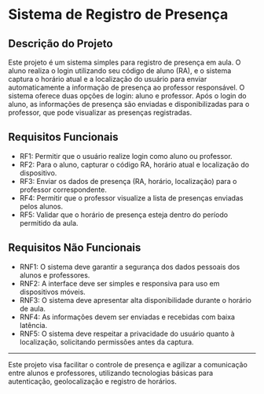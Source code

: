 # Sistema de Registro de Presença

## Descrição do Projeto

Este projeto é um sistema simples para registro de presença em aula. O aluno realiza o login utilizando seu código de aluno (RA), e o sistema captura o horário atual e a localização do usuário para enviar automaticamente a informação de presença ao professor responsável. O sistema oferece duas opções de login: aluno e professor. Após o login do aluno, as informações de presença são enviadas e disponibilizadas para o professor, que pode visualizar as presenças registradas.

## Requisitos Funcionais

- RF1: Permitir que o usuário realize login como aluno ou professor.
- RF2: Para o aluno, capturar o código RA, horário atual e localização do dispositivo.
- RF3: Enviar os dados de presença (RA, horário, localização) para o professor correspondente.
- RF4: Permitir que o professor visualize a lista de presenças enviadas pelos alunos.
- RF5: Validar que o horário de presença esteja dentro do período permitido da aula.

## Requisitos Não Funcionais

- RNF1: O sistema deve garantir a segurança dos dados pessoais dos alunos e professores.
- RNF2: A interface deve ser simples e responsiva para uso em dispositivos móveis.
- RNF3: O sistema deve apresentar alta disponibilidade durante o horário de aula.
- RNF4: As informações devem ser enviadas e recebidas com baixa latência.
- RNF5: O sistema deve respeitar a privacidade do usuário quanto à localização, solicitando permissões antes da captura.

---

Este projeto visa facilitar o controle de presença e agilizar a comunicação entre alunos e professores, utilizando tecnologias básicas para autenticação, geolocalização e registro de horários.
